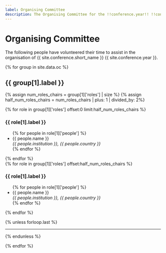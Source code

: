 ```yaml
---
label: Organising Committee
description: The Organising Committee for the !!conference.year!! !!conference.full_name!! conference.
---
```


# Organising Committee

The following people have volunteered their time to assist in the organisation of {{ site.conference.short_name }} {{ site.conference.year }}.

{% for group in site.data.oc %}
<h2 class="mt-3">{{ group[1].label }}</h2>

{% assign num_roles_chairs = group[1]['roles'] | size %}
{% assign half_num_roles_chairs = num_roles_chairs | plus: 1  | divided_by: 2%}

<div class="row">
	<div class="col-md-6 col-12 mblast-0">
        {% for role in group[1]['roles'] offset:0 limit:half_num_roles_chairs %}
		<h3>{{ role[1].label }} <a href="{{ role[1].email }}" title="Retrieve the email address for {{ site.conference.year }} {{ role[1].label }}"><span alt="An envelope icon" class="d-inline-block icon-email ml-1"></span></a></h3>
		<ul class="list-unstyled">
			{% for people in role[1]['people'] %}
            <li class="pb-1">{{ people.name }}<br><em class="text-muted small">{{ people.institution }}, {{ people.country }}</em></li>
			{% endfor %}
		</ul>
        {% endfor %}
	</div>
	<div class="col-md-6 col-12 mblast-0">
        {% for role in group[1]['roles'] offset:half_num_roles_chairs %}
		<h3>{{ role[1].label }} <a href="{{ role[1].email }}" title="Retrieve the email address for {{ site.conference.year }} {{ role[1].label }}"><span alt="An envelope icon" class="d-inline-block icon-email ml-1"></span></a></h3>
		<ul class="list-unstyled">
			{% for people in role[1]['people'] %}
            <li class="pb-1">{{ people.name }}<br><em class="text-muted small">{{ people.institution }}, {{ people.country }}</em></li>
			{% endfor %}
		</ul>
        {% endfor %}
	</div>
</div>

{% unless forloop.last %}
<hr>
{% endunless %}

{% endfor %}